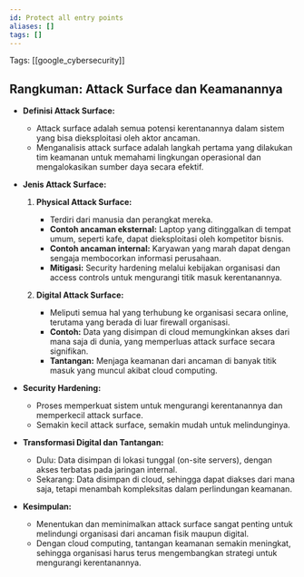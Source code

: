 ```yaml
---
id: Protect all entry points
aliases: []
tags: []
---
```


Tags: [[google_cybersecurity]]

## Rangkuman: Attack Surface dan Keamanannya

- **Definisi Attack Surface:**
  - Attack surface adalah semua potensi kerentanannya dalam sistem yang bisa dieksploitasi oleh aktor ancaman.
  - Menganalisis attack surface adalah langkah pertama yang dilakukan tim keamanan untuk memahami lingkungan operasional dan mengalokasikan sumber daya secara efektif.

- **Jenis Attack Surface:**
  1. **Physical Attack Surface:**
     - Terdiri dari manusia dan perangkat mereka.
     - **Contoh ancaman eksternal:** Laptop yang ditinggalkan di tempat umum, seperti kafe, dapat dieksploitasi oleh kompetitor bisnis.
     - **Contoh ancaman internal:** Karyawan yang marah dapat dengan sengaja membocorkan informasi perusahaan.
     - **Mitigasi:** Security hardening melalui kebijakan organisasi dan access controls untuk mengurangi titik masuk kerentanannya.

  2. **Digital Attack Surface:**
     - Meliputi semua hal yang terhubung ke organisasi secara online, terutama yang berada di luar firewall organisasi.
     - **Contoh:** Data yang disimpan di cloud memungkinkan akses dari mana saja di dunia, yang memperluas attack surface secara signifikan.
     - **Tantangan:** Menjaga keamanan dari ancaman di banyak titik masuk yang muncul akibat cloud computing.

- **Security Hardening:**
  - Proses memperkuat sistem untuk mengurangi kerentanannya dan memperkecil attack surface.
  - Semakin kecil attack surface, semakin mudah untuk melindunginya.

- **Transformasi Digital dan Tantangan:**
  - Dulu: Data disimpan di lokasi tunggal (on-site servers), dengan akses terbatas pada jaringan internal.
  - Sekarang: Data disimpan di cloud, sehingga dapat diakses dari mana saja, tetapi menambah kompleksitas dalam perlindungan keamanan.

- **Kesimpulan:**
  - Menentukan dan meminimalkan attack surface sangat penting untuk melindungi organisasi dari ancaman fisik maupun digital.
  - Dengan cloud computing, tantangan keamanan semakin meningkat, sehingga organisasi harus terus mengembangkan strategi untuk mengurangi kerentanannya.
